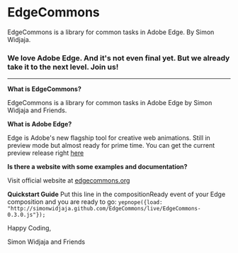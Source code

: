 EdgeCommons
===========

EdgeCommons is a library for common tasks in Adobe Edge. By Simon Widjaja.



### We love Adobe Edge. And it's not even final yet. But we already take it to the next level. Join us!

***

**What is EdgeCommons?**

EdgeCommons is a library for common tasks in Adobe Edge by Simon Widjaja and Friends.

**What is Adobe Edge?**

Edge is Adobe's new flagship tool for creative web animations. Still in preview mode but almost ready for prime time. You can get the current preview release right [here](http://labs.adobe.com/technologies/edge/)

**Is there a website with some examples and documentation?**

Visit official website at [edgecommons.org](http://www.edgecommons.org)

**Quickstart Guide**
Put this line in the compositionReady event of your Edge composition and you are ready to go:
``yepnope({load: "http://simonwidjaja.github.com/EdgeCommons/live/EdgeCommons-0.3.0.js"});``

Happy Coding,

Simon Widjaja and Friends